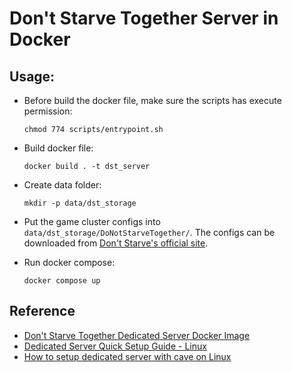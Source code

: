 # Don't Starve Together Server in Docker

## Usage:
- Before build the docker file, make sure the scripts has execute permission:
  ```
  chmod 774 scripts/entrypoint.sh
  ```
- Build docker file:
  ```
  docker build . -t dst_server
  ```

- Create data folder:
  ```
  mkdir -p data/dst_storage
  ```

- Put the game cluster configs into `data/dst_storage/DoNotStarveTogether/`. The configs can be downloaded from [Don't Starve's official site](https://accounts.klei.com/account/game/servers?game=DontStarveTogether).

- Run docker compose:
  ```
  docker compose up
  ```

## Reference
- [Don't Starve Together Dedicated Server Docker Image](https://github.com/Jamesits/docker-dst-server)
- [Dedicated Server Quick Setup Guide - Linux](https://forums.kleientertainment.com/forums/topic/64441-dedicated-server-quick-setup-guide-linux/)
- [How to setup dedicated server with cave on Linux](https://steamcommunity.com/sharedfiles/filedetails/?id=590565473)

